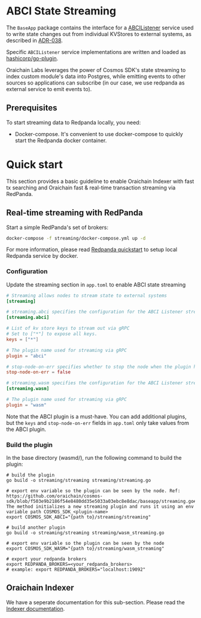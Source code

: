 # ABCI State Streaming

The `BaseApp` package contains the interface for a [ABCIListener](https://github.com/cosmos/cosmos-sdk/blob/main/baseapp/streaming.go)
service used to write state changes out from individual KVStores to external systems,
as described in [ADR-038](https://github.com/cosmos/cosmos-sdk/blob/main/docs/architecture/adr-038-state-listening.md).

Specific `ABCIListener` service implementations are written and loaded as [hashicorp/go-plugin](https://github.com/hashicorp/go-plugin).

Oraichain Labs leverages the power of Cosmos SDK's state streaming to index custom module's data into Postgres, while emitting events to other sources so applications can subscribe (in our case, we use redpanda as external service to emit events to).

## Prerequisites

To start streaming data to Redpanda locally, you need:

- Docker-compose. It's convenient to use docker-compose to quickly start the Redpanda docker container.

# Quick start

This section provides a basic guideline to enable Oraichain Indexer with fast tx searching and Oraichain fast & real-time transaction streaming via RedPanda.

## Real-time streaming with RedPanda

Start a simple RedPanda's set of brokers:

```bash
docker-compose -f streaming/docker-compose.yml up -d
```

For more information, please read [Redpanda quickstart](https://docs.redpanda.com/current/get-started/quick-start/?tab=tabs-2-macos) to setup local Redpanda service by docker.

### Configuration

Update the streaming section in `app.toml` to enable ABCI state streaming

```toml
# Streaming allows nodes to stream state to external systems
[streaming]

# streaming.abci specifies the configuration for the ABCI Listener streaming service
[streaming.abci]

# List of kv store keys to stream out via gRPC
# Set to ["*"] to expose all keys.
keys = ["*"]

# The plugin name used for streaming via gRPC
plugin = "abci"

# stop-node-on-err specifies whether to stop the node when the plugin has problems
stop-node-on-err = false

# streaming.wasm specifies the configuration for the ABCI Listener streaming service, for the wasm module
[streaming.wasm]

# The plugin name used for streaming via gRPC
plugin = "wasm"
```

Note that the ABCI plugin is a must-have. You can add additional plugins, but the `keys` and `stop-node-on-err` fields in `app.toml` only take values from the ABCI plugin.

### Build the plugin

In the base directory (wasmd/), run the following command to build the plugin:

```shell
# build the plugin
go build -o streaming/streaming streaming/streaming.go

# export env variable so the plugin can be seen by the node. Ref: https://github.com/oraichain/cosmos-sdk/blob/f503e9b2186f54e8480dd35e5033a03ebc8e8dac/baseapp/streaming.go#L35. The method initializes a new streaming plugin and runs it using an env variable path COSMOS_SDK_<plugin-name>
export COSMOS_SDK_ABCI="{path to}/streaming/streaming"

# build another plugin
go build -o streaming/streaming streaming/wasm_streaming.go

# export env variable so the plugin can be seen by the node
export COSMOS_SDK_WASM="{path to}/streaming/wasm_streaming"

# export your redpanda brokers
export REDPANDA_BROKERS=<your_redpanda_brokers>
# example: export REDPANDA_BROKERS="localhost:19092"
```

## Oraichain Indexer

We have a seperate documentation for this sub-section. Please read the [Indexer documentation](../indexer/README.md).
